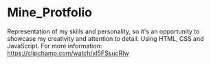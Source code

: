 # Mine_Protfolio
Representation of my skills and personality, so it's an opportunity to showcase my creativity and attention to detail.
Using HTML, CSS and JavaScript.
For more information: https://clipchamp.com/watch/xI5FSsucRIw
